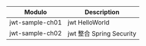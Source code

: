 | Modulo              | Description                                                  |
| ------------------- | ------------------------------------------------------------ |
| jwt-sample-ch01       | jwt HelloWorld |
| jwt-sample-ch02          | jwt 整合 Spring Security  |